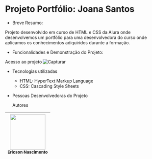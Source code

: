 # Projeto Portfólio: Joana Santos

* Breve Resumo:

Projeto desenvolvido em curso de HTML e CSS da Alura onde desenvolvemos um portfólio para uma desenvolvedora do curso onde aplicamos os conhecimentos adiquiridos durante a formação.

* Funcionalidades e Demonstração do Projeto:

Acesso ao projeto
![Capturar](https://github.com/user-attachments/assets/efcb30fa-6478-44f5-b3c3-7ac7d24c8883)

* Tecnologias utilizadas

  * HTML: HyperText Markup Language
  * CSS: Cascading Style Sheets

* Pessoas Desenvolvedoras do Projeto
  
  Autores

| [<img loading="lazy" src="https://avatars.githubusercontent.com/u/9308189?v=4" width=115><br><sub>Ericson Nascimento</sub>](https://github.com/ericsonnascimento) |
| :---: |
